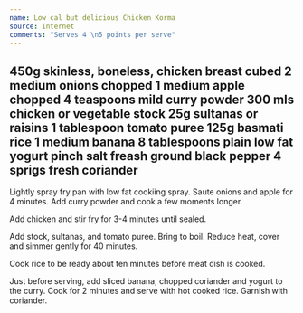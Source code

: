 ```yaml
---
name: Low cal but delicious Chicken Korma
source: Internet
comments: "Serves 4 \n5 points per serve"
---
```

450g skinless, boneless, chicken breast cubed
2 medium onions chopped
1 medium apple chopped
4 teaspoons mild curry powder
300 mls chicken or vegetable stock
25g sultanas or raisins
1 tablespoon tomato puree
125g basmati rice
1 medium banana
8 tablespoons plain low fat yogurt
pinch salt
freash ground black pepper
4 sprigs fresh coriander
---
Lightly spray fry pan with low fat cookiing spray. Saute onions and apple for 4 minutes.  Add curry powder and cook a few moments longer.

Add chicken and stir fry for 3-4 minutes until sealed.

Add stock, sultanas, and tomato puree.  Bring to boil.  Reduce heat, cover and simmer gently for 40 minutes.

Cook rice to be ready about ten minutes before meat dish is cooked.

Just before serving, add sliced banana, chopped coriander and yogurt to the curry.  Cook for 2 minutes and serve with hot cooked rice.  Garnish with coriander.

